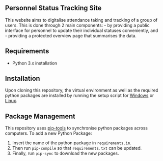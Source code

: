 **Personnel Status Tracking Site**
-----------------------------------

This website aims to digitalise attendance taking and tracking of a group of users. This is done through 2
main components:
    - by providing a public interface for personnel to update their individual statuses conveniently, and
    - providing a protected overview page that summarises the data.


Requirements
---------------
- Python 3.x installation


Installation
-------------
Upon cloning this repository, the virtual environment as well as the required python packages are installed
by running the setup script for [Windows](requirements/setup_venv.bat) or [Linux](setup_venv.sh).


Package Management
-------------------
This repository uses [pip-tools](https://github.com/jazzband/pip-tools) to synchronise python packages across computers. To add a new Python Package:

1. Insert the name of the python package in ``requirements.in``.
2. Then run `pip-compile` so that ``requirements.txt`` can be updated.
3. Finally, run `pip-sync` to download the new packages.
